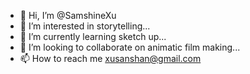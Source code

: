 - 👋 Hi, I’m @SamshineXu
- 👀 I’m interested in storytelling...
- 🌱 I’m currently learning sketch up...
- 💞️ I’m looking to collaborate on animatic film making...
- 📫 How to reach me xusanshan@gmail.com

<!---
SamshineXu/SamshineXu is a ✨ special ✨ repository because its `README.md` (this file) appears on your GitHub profile.
You can click the Preview link to take a look at your changes.
--->
